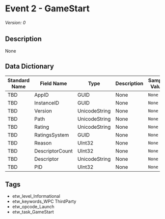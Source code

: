 # Event 2 - GameStart
###### Version: 0

## Description
None

## Data Dictionary
|Standard Name|Field Name|Type|Description|Sample Value|
|---|---|---|---|---|
|TBD|AppID|GUID|None|`None`|
|TBD|InstanceID|GUID|None|`None`|
|TBD|Version|UnicodeString|None|`None`|
|TBD|Path|UnicodeString|None|`None`|
|TBD|Rating|UnicodeString|None|`None`|
|TBD|RatingsSystem|GUID|None|`None`|
|TBD|Reason|UInt32|None|`None`|
|TBD|DescriptorCount|UInt32|None|`None`|
|TBD|Descriptor|UnicodeString|None|`None`|
|TBD|PID|UInt32|None|`None`|

## Tags
* etw_level_Informational
* etw_keywords_WPC ThirdParty
* etw_opcode_Launch
* etw_task_GameStart